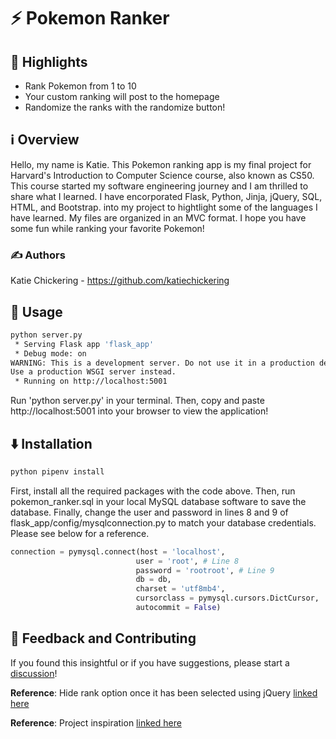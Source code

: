# ⚡ Pokemon Ranker


## 🌟 Highlights

- Rank Pokemon from 1 to 10
- Your custom ranking will post to the homepage
- Randomize the ranks with the randomize button!


## ℹ️ Overview

Hello, my name is Katie. This Pokemon ranking app is my final project for Harvard's Introduction to Computer Science course, also known as CS50. This course started my software engineering journey and I am thrilled to share what I learned. I have encorporated Flask, Python, Jinja, jQuery, SQL, HTML, and Bootstrap. into my project to hightlight some of the languages I have learned. My files are organized in an MVC format. I hope you have some fun while ranking your favorite Pokemon!


### ✍️ Authors

Katie Chickering - https://github.com/katiechickering


## 🚀 Usage

```bash
python server.py
 * Serving Flask app 'flask_app'
 * Debug mode: on
WARNING: This is a development server. Do not use it in a production deployment.
Use a production WSGI server instead.
 * Running on http://localhost:5001
```
Run 'python server.py' in your terminal. Then, copy and paste http://localhost:5001 into your browser to view the application!


## ⬇️ Installation

```bash
python pipenv install
```
First, install all the required packages with the code above. Then, run pokemon_ranker.sql in your local MySQL database software to save the database. Finally, change the user and password in lines 8 and 9 of flask_app/config/mysqlconnection.py to match your database credentials. Please see below for a reference.

```py
connection = pymysql.connect(host = 'localhost',
                            user = 'root', # Line 8
                            password = 'rootroot', # Line 9
                            db = db,
                            charset = 'utf8mb4',
                            cursorclass = pymysql.cursors.DictCursor,
                            autocommit = False)
```


## 💭 Feedback and Contributing

If you found this insightful or if you have suggestions, please start a [discussion](https://github.com/katiechickering/pokemon-ranker/discussions/1)!

**Reference**: Hide rank option once it has been selected using jQuery [linked here](https://stackoverflow.com/questions/26137309/remove-selected-option-from-another-select-box)

**Reference**: Project inspiration [linked here](https://cajunavenger.github.io/)